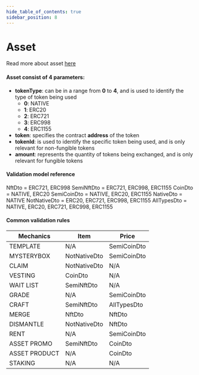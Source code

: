 ```yaml
---
hide_table_of_contents: true
sidebar_position: 8
---
```


# Asset

Read more about asset [here](/admin/miscellaneous/asset)

#### Asset consist of 4 parameters:

- **tokenType**: can be in a range from **0** to **4**, and is used to identify the type of token being used
    - **0**: NATIVE
    - **1**: ERC20
    - **2**: ERC721
    - **3**: ERC998
    - **4**: ERC1155
- **token**:  specifies the contract **address** of the token
- **tokenId**: is used to identify the specific token being used, and is only relevant for non-fungible tokens
- **amount**: represents the quantity of tokens being exchanged, and is only relevant for fungible tokens

#### Validation model reference

NftDto = ERC721, ERC998
SemiNftDto = ERC721, ERC998, ERC1155
CoinDto = NATIVE, ERC20
SemiCoinDto = NATIVE, ERC20, ERC1155
NativeDto = NATIVE
NotNativeDto = ERC20, ERC721, ERC998, ERC1155
AllTypesDto = NATIVE, ERC20, ERC721, ERC998, ERC1155

#### Common validation rules

| Mechanics     | Item          | Price       |
|---------------|---------------|-------------|
| TEMPLATE      | N/A           | SemiCoinDto |
| MYSTERYBOX    | NotNativeDto  | SemiCoinDto |
| CLAIM         | NotNativeDto  | N/A         |
| VESTING       | CoinDto       | N/A         |
| WAIT LIST     | SemiNftDto    | N/A         |
| GRADE         | N/A           | SemiCoinDto |
| CRAFT         | SemiNftDto  ️ | AllTypesDto |
| MERGE         | NftDto ️      | NftDto      |
| DISMANTLE     | NotNativeDto  | NftDto      |
| RENT          | N/A           | SemiCoinDto |
| ASSET PROMO   | SemiNftDto    | CoinDto     |
| ASSET PRODUCT | N/A           | CoinDto     |
| STAKING       | N/A           | N/A         |
